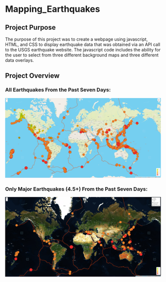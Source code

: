# Mapping_Earthquakes
## Project Purpose
The purpose of this project was to create a webpage using javascript, HTML, and CSS to display earthquake data that was obtained via an API call to the USGS earthquake website. The javascript code includes the ability for the user to select from three different background maps and three different data overlays.

## Project Overview
### All Earthquakes From the Past Seven Days:
![](Earthquake_Challenge/static/images/wholemap.png)

### Only Major Earthquakes (4.5+) From the Past Seven Days:
![](Earthquake_Challenge/static/images/majorQuakes.png)
